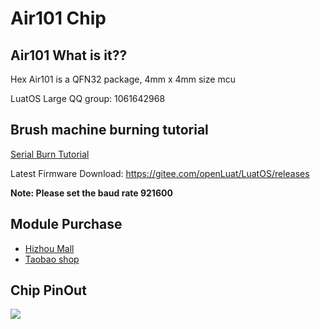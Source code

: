 # Air101 Chip

## Air101 What is it??

Hex Air101 is a QFN32 package, 4mm x 4mm size mcu

LuatOS Large QQ group: 1061642968

## Brush machine burning tutorial

[Serial Burn Tutorial](https://openluat.github.io/luatos-wiki-en/boardGuide/flash.html)

Latest Firmware Download: https://gitee.com/openLuat/LuatOS/releases

**Note: Please set the baud rate 921600**

## Module Purchase

* [Hizhou Mall](https://appc6kjfor22343.h5.xiaoeknow.com)
* [Taobao shop](https://luat.taobao.com)

## Chip PinOut

![](https://cdn.openluat-luatcommunity.openluat.com/images/20220329175538778_air101_chip_pinout[1].png)
